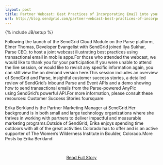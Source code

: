 ```yaml
---
layout: post
title: Partner Webcast: Best Practices of Incorporating Email into your App Using SendGrid and Parse
url: http://blog.sendgrid.com/partner-webcast-best-practices-of-incorporating-email-into-your-app-using-sendgrid-and-parse/
---
```

{% include JB/setup %}<p>Following the launch of the SendGrid Cloud Module on the Parse platform, Elmer Thomas, Developer Evangelist with SendGrid joined Ilya Sukhar, Parse CEO, to host a joint webcast illustrating best practices using transactional email in mobile apps.For those who attended the webcast, we would like to thank you for your participation.If you were unable to attend the live session, or would like to revisit any specific information again, you can still view the on demand version here.This session includes an overview of SendGrid and Parse, insightful customer success stories, a detailed review of SendGrid’s Inbound Parse and Event APIs and a demo showing how to send transactional emails from the Parse-powered AnyPic using SendGrid’s powerful API.For more information, please consult these resources:
Customer Success Stories
foursquare 
 
Erika Berkland is the Partner Marketing Manager at SendGrid.Her background is in both small and large technology organizations where she thrives in working with partners to deliver impactful and measurable marketing programs.Outside of SendGrid, Erika enjoys spending time outdoors with all of the great activities Colorado has to offer and is an active supporter of The Women’s Wilderness Institute in Boulder, Colorado.More Posts by Erika Berkland</p>
<br /><p align='center'><a href="http://blog.sendgrid.com/partner-webcast-best-practices-of-incorporating-email-into-your-app-using-sendgrid-and-parse/">Read Full Story</a></p><br />

